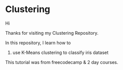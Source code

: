 # Clustering

Hi

Thanks for visiting my Clustering Repository.

In this repository, I learn how to

1. use K-Means clustering to classify iris dataset
   
This tutorial was from freecodecamp & 2 day courses.

